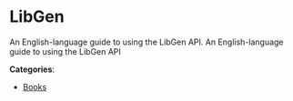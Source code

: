 # LibGen


An English-language guide to using the LibGen API.  An English-language guide to using the LibGen API



**Categories**:

- [Books](https://github.com/apis-list/apis-list#books)



